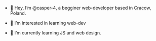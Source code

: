 - 👋 Hey, I’m @casper-4, a begginer web-developer based in Cracow, Poland.


- 👀 I’m interested in learning web-dev
- 🌱 I’m currently learning JS and web design.

<!---
casper-4/casper-4 is a ✨ special ✨ repository because its `README.md` (this file) appears on your GitHub profile.
You can click the Preview link to take a look at your changes.
--->
